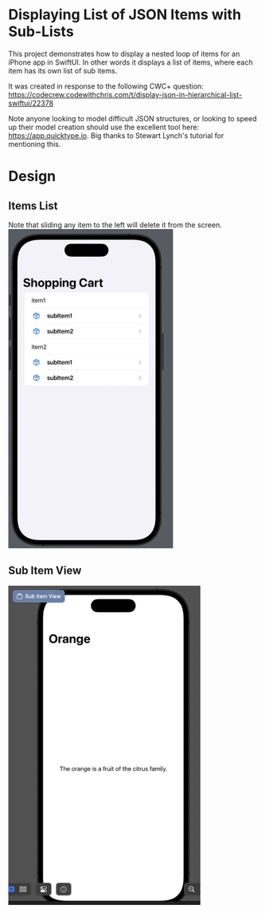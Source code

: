 #  Displaying List of JSON Items with Sub-Lists
This project demonstrates how to display a nested loop of items for an iPhone app in SwiftUI. In other words it displays a list of items, where
each item has its own list of sub items. 

It was created in response to the following CWC+ question: https://codecrew.codewithchris.com/t/display-json-in-hierarchical-list-swiftui/22378

Note anyone looking to model difficult JSON structures, or looking to speed up their model creation should
use the excellent tool here: https://app.quicktype.io. Big thanks to Stewart Lynch's tutorial for mentioning this. 

# Design
## Items List
Note that sliding any item to the left will delete it from the screen.
![Image of the shopping cart screen](img/shoppingCart.jpeg)

## Sub Item View
![The detail view in the app](img/detailView.jpeg)
